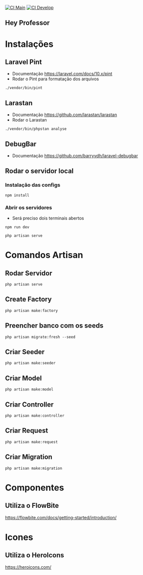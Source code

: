 [![CI Main](https://github.com/FelipeDias28/hey-professor/actions/workflows/laravel.yml/badge.svg?branch=develop)](https://github.com/FelipeDias28/hey-professor/actions/workflows/laravel.yml)
[![CI Develop](https://github.com/FelipeDias28/hey-professor/actions/workflows/laravel.yml/badge.svg?branch=develop)](https://github.com/FelipeDias28/hey-professor/actions/workflows/laravel.yml)
## Hey Professor

# Instalações
## Laravel Pint
- Documentação
https://laravel.com/docs/10.x/pint
- Rodar o Pint para formatação dos arquivos
```
./vendor/bin/pint
```

## Larastan
- Documentação
https://github.com/larastan/larastan
- Rodar o Larastan
```
./vendor/bin/phpstan analyse
```
## DebugBar
- Documentação
https://github.com/barryvdh/laravel-debugbar

## Rodar o servidor local
### Instalação das configs
```
npm install 
```

### Abrir os servidores
- Será preciso dois terminais abertos
```
npm run dev
```
```
php artisan serve
```

# Comandos Artisan

## Rodar Servidor
```
php artisan serve
```

## Create Factory
```
php artisan make:factory
```

## Preencher banco com os seeds
```
php artisan migrate:fresh --seed
```

## Criar Seeder
```
php artisan make:seeder
```

## Criar Model
```
php artisan make:model
```

## Criar Controller
```
php artisan make:controller
```

## Criar Request
```
php artisan make:request
```

## Criar Migration
```
php artisan make:migration
```

# Componentes
## Utiliza o FlowBite
https://flowbite.com/docs/getting-started/introduction/

# Icones
## Utiliza o HeroIcons
https://heroicons.com/